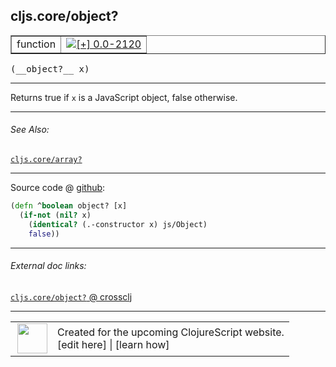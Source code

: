 ## cljs.core/object?



 <table border="1">
<tr>
<td>function</td>
<td><a href="https://github.com/cljsinfo/cljs-api-docs/tree/0.0-2120"><img valign="middle" alt="[+] 0.0-2120" title="Added in 0.0-2120" src="https://img.shields.io/badge/+-0.0--2120-lightgrey.svg"></a> </td>
</tr>
</table>


 <samp>
(__object?__ x)<br>
</samp>

---

Returns true if `x` is a JavaScript object, false otherwise.

---


###### See Also:

[`cljs.core/array?`](cljs.core_arrayQMARK.md)<br>

---




Source code @ [github](https://github.com/clojure/clojurescript/blob/r2197/src/cljs/cljs/core.cljs#L98-L101):

```clj
(defn ^boolean object? [x]
  (if-not (nil? x)
    (identical? (.-constructor x) js/Object)
    false))
```

<!--
Repo - tag - source tree - lines:

 <pre>
clojurescript @ r2197
└── src
    └── cljs
        └── cljs
            └── <ins>[core.cljs:98-101](https://github.com/clojure/clojurescript/blob/r2197/src/cljs/cljs/core.cljs#L98-L101)</ins>
</pre>

-->

---



###### External doc links:

[`cljs.core/object?` @ crossclj](http://crossclj.info/fun/cljs.core.cljs/object%3F.html)<br>

---

 <table>
<tr><td>
<img valign="middle" align="right" width="48px" src="http://i.imgur.com/Hi20huC.png">
</td><td>
Created for the upcoming ClojureScript website.<br>
[edit here] | [learn how]
</td></tr></table>

[edit here]:https://github.com/cljsinfo/cljs-api-docs/blob/master/cljsdoc/cljs.core_objectQMARK.cljsdoc
[learn how]:https://github.com/cljsinfo/cljs-api-docs/wiki/cljsdoc-files

<!--

This information was too distracting to show to readers, but I'll leave it
commented here since it is helpful to:

- pretty-print the data used to generate this document
- and show how to retrieve that data



The API data for this symbol:

```clj
{:description "Returns true if `x` is a JavaScript object, false otherwise.",
 :return-type boolean,
 :ns "cljs.core",
 :name "object?",
 :signature ["[x]"],
 :history [["+" "0.0-2120"]],
 :type "function",
 :related ["cljs.core/array?"],
 :full-name-encode "cljs.core_objectQMARK",
 :source {:code "(defn ^boolean object? [x]\n  (if-not (nil? x)\n    (identical? (.-constructor x) js/Object)\n    false))",
          :title "Source code",
          :repo "clojurescript",
          :tag "r2197",
          :filename "src/cljs/cljs/core.cljs",
          :lines [98 101]},
 :full-name "cljs.core/object?"}

```

Retrieve the API data for this symbol:

```clj
;; from Clojure REPL
(require '[clojure.edn :as edn])
(-> (slurp "https://raw.githubusercontent.com/cljsinfo/cljs-api-docs/catalog/cljs-api.edn")
    (edn/read-string)
    (get-in [:symbols "cljs.core/object?"]))
```

-->
